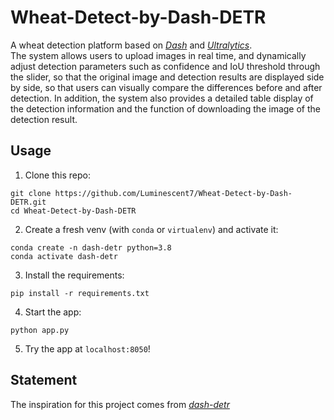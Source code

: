 # Wheat-Detect-by-Dash-DETR

A wheat detection platform based on [*Dash*](https://github.com/plotly/dash) and [*Ultralytics*](https://github.com/ultralytics/ultralytics).  
The system allows users to upload images in real time, and dynamically adjust detection parameters such as confidence and IoU threshold through the slider, so that the original image and detection results are displayed side by side, so that users can visually compare the differences before and after detection.  In addition, the system also provides a detailed table display of the detection information and the function of downloading the image of the detection result. 

## Usage

1. Clone this repo:
```
git clone https://github.com/Luminescent7/Wheat-Detect-by-Dash-DETR.git
cd Wheat-Detect-by-Dash-DETR
```

2. Create a fresh venv (with `conda` or `virtualenv`) and activate it:
```
conda create -n dash-detr python=3.8
conda activate dash-detr
```

3. Install the requirements:
```
pip install -r requirements.txt
```

4. Start the app:
```
python app.py
```

5. Try the app at `localhost:8050`!

## Statement
The inspiration for this project comes from [*dash-detr*](https://github.com/plotly/dash-detr/tree/master)
